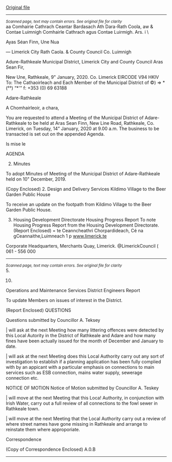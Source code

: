 [Original file](https://www.limerick.ie/sites/default/files/media/documents/2020-01/00%20Agenda%2014th%20January%2C%202020.pdf)

---
*<small>Scanned page, text may contain errors. See original file for clarity</small>*  
aa Comhairie Cathrach Ceantar Bardasach Ath Dara-Rath Coola,
aw & Contae Luimnigh Comhairle Cathrach agus Contae Luirmigh.
Ars. i \

Ayas Séan Finn,
Une Nua

— Limerick City Rath Caola.
& County Council Co. Luimnigh

Adure-Rathkeale Municipal District,
Limerick City and County Council
Aras Sean Fir,

New Une,
Rathkeale,
9" January, 2020. Co. Limerick
EIRCODE V94 HKIV
To: The Cathaoirleach and Each Member of the Municipal District of ©) => * (°°) “*'"
f: +353 (0) 69 63188

Adare-Rathkeale

A Chomhairleoir, a chara,

You are requested to attend a Meeting of the Municipal District of Adare-Rathkeale to be held at
Aras Sean Finn, New Line Road, Rathkeale, Co. Limerick, on Tuesday, 14” January, 2020 at 9.00
a.m. The business to be transacted is set out on the appended Agenda.

Is mise le

AGENDA

2. Minutes

To adopt Minutes of Meeting of the Municipal District of Adare-Rathkeale held on 10"
December, 2019.

(Copy Enclosed)
2. Design and Delivery Services
Kildimo Village to the Beer Garden Public House

To receive an update on the footpath from Kildimo Village to the Beer Garden Public
House.

3. Housing Development Directorate
Housing Progress Report
To note Housing Progress Report from the Housing Development Directorate.
(Report Enclosed)
= te
Ceanncheathri Chorpardideach, Cé na gCeannaithe,Luimneach 1 p www.limerick.te

Corporate Headquarters, Merchants Quay, Limerick. @LimerickCouncil
( 061 - 556 000


---
*<small>Scanned page, text may contain errors. See original file for clarity</small>*  
5.

10.

Operations and Maintenance Services
District Engineers Report

To update Members on issues of interest in the District.

(Report Enclosed)
QUESTIONS

Questions submitted by Councillor A. Teksey

| will ask at the next Meeting how many littering offences were detected by this Local
Autority in the District of Rathkeale and Adare and how many fines have been actually
issued for the month of December and January to date.

| will ask at the next Meeting does this Local Authority carry out any sort of investigation
to establish if a planning application has been fully complied with by an appicant with a
particular emphasis on connections to main services such as ESB connection, mains water
supply, sewerage connection etc.

NOTICE OF MOTION
Notice of Motion submitted by Councillor A. Teskey

| will move at the next Meeting that this Loca! Authority, in conjunction with Irish Water,
carry out a full review of all connections to the fowl sewer in Rathkeale town.

| will move at the next Meeting that the Local Authority carry out a review of where
street names have gone missing in Rathkeale and arrange to reinstate them where
approporiate.

Correspondence

(Copy of Correspondence Enclosed)
A.0.B


---
